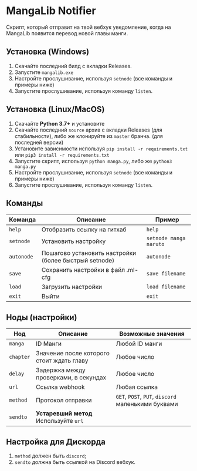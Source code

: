 # MangaLib Notifier
Скрипт, который отправит на твой вебхук уведомление, когда на MangaLib появится перевод новой главы манги.

## Установка (Windows)
1. Скачайте последний билд c вкладки Releases.
2. Запустите `mangalib.exe`
3. Настройте прослушивание, используя `setnode` (все команды и примеры ниже)
4. Запустите прослушивание, используя команду `listen`.

## Установка (Linux/MacOS)
1. Скачайте **Python 3.7+** и установите
2. Скачайте последний `source` архив с вкладки Releases (для стабильности), либо же клонируйте из `master` бранча. (для последней версии)
3. Установите зависимости используя `pip install -r requirements.txt` или `pip3 install -r requirements.txt`
4. Запустите скрипт, используя `python manga.py`, либо же `python3 manga.py`
5. Настройте прослушивание, используя `setnode` (все команды и примеры ниже)
6. Запустите прослушивание, используя команду `listen`.

## Команды
| Команда | Описание                    | Пример |
| ------------- | ----------------------- | --------------------- |
| `help`      | Отобразить ссылку на гитхаб      | `help` |
| `setnode`   | Установить настройку    | `setnode manga naruto` |
| `autonode`   | Пошагово установить настройки (более быстрый setnode)    | `autonode` |
| `save`   | Сохранить настройки в файл .ml-cfg    | `save filename` |
| `load`   | Загрузить настройки    | `load filename` |
| `exit`   | Выйти    | `exit` |

## Ноды (настройки)
| Нод  | Описание    | Возможные значения |
| ------------- | ----------------------- | --------------------- |
| `manga`      | ID Манги      | Любой ID манги |
| `chapter`      | Значение после которого стоит ждать главу      | Любое число |
| `delay`      | Задержка между проверками, в секундах      | Любое число |
| `url`      | Ссылка webhook      | Любая ссылка |
| `method`      | Протокол отправки     | `GET`, `POST`, `PUT`, `discord` маленькими буквами |
| `sendto`      | **Устаревший метод** Используйте `url`     |  |

## Настройка для Дискорда
1. `method` должен быть `discord`;
2. `sendto` должна быть ссылкой на Discord вебхук.